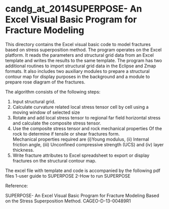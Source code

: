 # candg_at_2014SUPERPOSE- An Excel Visual Basic Program for Fracture Modeling

This directory contains the Excel visual basic code to model fractures based on 
stress superposition method. The program operates on the Excel platform. 
It reads the parameters and structural grid data from an Excel template 
and writes the results to the same template. The program has two additional
routines to import structural grid data in the Eclipse and Zmap formats. 
It also includes two auxiliary modules to prepare a structural 
contour map for display purposes in the background and a module to
prepare rose diagram of the fractures.

The algorithm consists of the following steps:
1. Input structural grid.
2. Calculate curvature  related local stress  tensor cell by cell
using a moving window of selected size
3. Rotate and add local stress tensor to regional far field 
horizontal stress and calculate the composite stress tensor.
4. Use the composite stress tensor and rock mechanical 
properties Of the rock to determine if tensile or shear fractures form.  
Mechanical properties required are 
(i)Young modulus, 
(ii) Internal friction angle, 
(iii) Unconfined compressive strength (UCS) and 
(iv) layer thickness.
5. Write fracture attributes to Excel spreadsheet to 
export or display fractures on the structural contour map.

The excel file with template and code is accompanied by the following pdf files
1-user guide to SUPERPOSE
2-How to run SUPERPOSE 



Reference:

SUPERPOSE- An Excel Visual Basic Program for Fracture Modeling Based on the
Stress Superposition Method. CAGEO-D-13-00489R1
